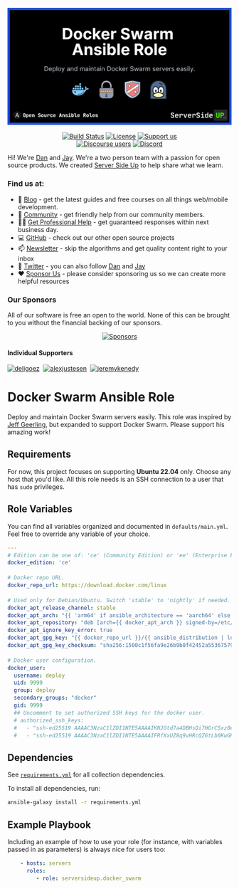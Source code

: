 <p align="center">
		<a href="https://github.com/serversideup/ansible-role-docker-swarm"><img src="https://raw.githubusercontent.com/serversideup/ansible-role-docker-swarm/main/.github/img/header.png" width="1280" alt="GitHub Header"></a>
</p>
<p align="center">
	<a href="https://github.com/serversideup/ansible-role-docker-swarm/actions/workflows/publish_docker-images-production.yml"><img alt="Build Status" src="https://img.shields.io/github/actions/workflow/status/serversideup/ansible-role-docker-swarm/release.yml"></a>
	<a href="https://github.com/serversideup/ansible-role-docker-swarm/blob/main/LICENSE" target="_blank"><img src="https://badgen.net/github/license/serversideup/ansible-role-docker-swarm" alt="License"></a>
	<a href="https://github.com/sponsors/serversideup"><img src="https://badgen.net/badge/icon/Support%20Us?label=GitHub%20Sponsors&color=orange" alt="Support us"></a>
  <br />
  <a href="https://community.serversideup.net"><img alt="Discourse users" src="https://img.shields.io/discourse/users?color=blue&server=https%3A%2F%2Fcommunity.serversideup.net"></a>
  <a href="https://serversideup.net/discord"><img alt="Discord" src="https://img.shields.io/discord/910287105714954251?color=blueviolet"></a>
</p>

Hi! We're [Dan](https://twitter.com/danpastori) and [Jay](https://twitter.com/jaydrogers). We're a two person team with a passion for open source products. We created [Server Side Up](https://serversideup.net) to help share what we learn.

### Find us at:

* 📖 [Blog](https://serversideup.net) - get the latest guides and free courses on all things web/mobile development.
* 🙋 [Community](https://community.serversideup.net) - get friendly help from our community members.
* 🤵‍♂️ [Get Professional Help](https://serversideup.net/get-help) - get guaranteed responses within next business day.
* 💻 [GitHub](https://github.com/serversideup) - check out our other open source projects
* 📫 [Newsletter](https://serversideup.net/subscribe) - skip the algorithms and get quality content right to your inbox
* 🐥 [Twitter](https://twitter.com/serversideup) - you can also follow [Dan](https://twitter.com/danpastori) and [Jay](https://twitter.com/jaydrogers)
* ❤️ [Sponsor Us](https://github.com/sponsors/serversideup) - please consider sponsoring us so we can create more helpful resources

### Our Sponsors
All of our software is free an open to the world. None of this can be brought to you without the financial backing of our sponsors.

<p align="center"><a href="https://github.com/sponsors/serversideup"><img src="https://521public.s3.amazonaws.com/serversideup/sponsors/sponsor-box.png" alt="Sponsors"></a></p>

#### Individual Supporters
<!-- supporters --><a href="https://github.com/deligoez"><img src="https://github.com/deligoez.png" width="40px" alt="deligoez" /></a>&nbsp;&nbsp;<a href="https://github.com/alexjustesen"><img src="https://github.com/alexjustesen.png" width="40px" alt="alexjustesen" /></a>&nbsp;&nbsp;<a href="https://github.com/jeremykenedy"><img src="https://github.com/jeremykenedy.png" width="40px" alt="jeremykenedy" /></a>&nbsp;&nbsp;<!-- supporters -->

Docker Swarm Ansible Role
=========

Deploy and maintain Docker Swarm servers easily. This role was inspired by [Jeff Geerling](https://github.com/geerlingguy), but expanded to support Docker Swarm. Please support his amazing work!

Requirements
------------

For now, this project focuses on supporting **Ubuntu 22.04** only. Choose any host that you'd like. All this role needs is an SSH connection to a user that has `sudo` privileges.

Role Variables
--------------

You can find all variables organized and documented in `defaults/main.yml`. Feel free to override any variable of your choice.

```yml
---
# Edition can be one of: 'ce' (Community Edition) or 'ee' (Enterprise Edition).
docker_edition: 'ce'

# Docker repo URL.
docker_repo_url: https://download.docker.com/linux

# Used only for Debian/Ubuntu. Switch 'stable' to 'nightly' if needed.
docker_apt_release_channel: stable
docker_apt_arch: "{{ 'arm64' if ansible_architecture == 'aarch64' else 'amd64' }}"
docker_apt_repository: "deb [arch={{ docker_apt_arch }} signed-by=/etc/apt/trusted.gpg.d/docker.asc] {{ docker_repo_url }}/{{ ansible_distribution | lower }} {{ ansible_distribution_release }} {{ docker_apt_release_channel }}"
docker_apt_ignore_key_error: true
docker_apt_gpg_key: "{{ docker_repo_url }}/{{ ansible_distribution | lower }}/gpg"
docker_apt_gpg_key_checksum: "sha256:1500c1f56fa9e26b9b8f42452a553675796ade0807cdce11975eb98170b3a570"

# Docker user configuration.
docker_user:
  username: deploy
  uid: 9999
  group: deploy
  secondary_groups: "docker"
  gid: 9999
  ## Uncomment to set authorized SSH keys for the docker user.
  # authorized_ssh_keys: 
  #   - "ssh-ed25519 AAAAC3NzaC1lZDI1NTE5AAAAIKNJGtd7a4DBHsQi7HGrC5xz0eAEFHZ3Ogh3FEFI2345 fake@key"
  #   - "ssh-ed25519 AAAAC3NzaC1lZDI1NTE5AAAAIFRfXxUZ8q9vHRcQZ6tLb0KwGHu8xjQHfYopZKLmnopQ anotherfake@key"
```

Dependencies
------------
See [`requirements.yml`](./requirements.yml) for all collection dependencies.

To install all dependencies, run:

```bash
ansible-galaxy install -r requirements.yml
```

Example Playbook
----------------

Including an example of how to use your role (for instance, with variables passed in as parameters) is always nice for users too:

```yml
    - hosts: servers
      roles:
         - role: serversideup.docker_swarm
```
